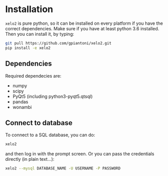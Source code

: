 # Installation

`xelo2` is pure python, so it can be installed on every platform if you have the correct dependencies.
Make sure if you have at least python 3.6 installed.
Then you can install it, by typing:

```bash
git pull https://github.com/gpiantoni/xelo2.git
pip install -e xelo2
```

## Dependencies

Required dependecies are:

* numpy
* scipy
* PyQt5 (including python3-pyqt5.qtsql)
* pandas
* wonambi

## Connect to database
To connect to a SQL database, you can do:

```bash
xelo2
```
and then log in with the prompt screen. Or you can pass the credentials directly (in plain text...):

```bash
xelo2 --mysql DATABASE_NAME -U USERNAME -P PASSWORD
```
